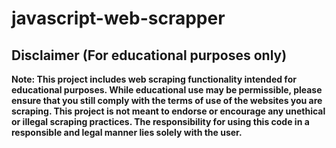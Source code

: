 # javascript-web-scrapper

## Disclaimer (For educational purposes only)

**Note: This project includes web scraping functionality intended for educational purposes. While educational use may be permissible, please ensure that you still comply with the terms of use of the websites you are scraping. This project is not meant to endorse or encourage any unethical or illegal scraping practices. The responsibility for using this code in a responsible and legal manner lies solely with the user.**
